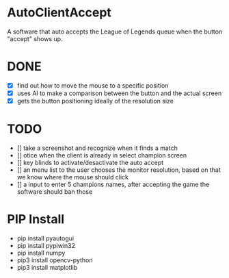 # AutoClientAccept

A software that auto accepts the League of Legends queue when the button "accept" shows up.

# DONE
- [x] find out how to move the mouse to a specific position
- [x] uses AI to make a comparison between the button and the actual screen
- [x] gets the button positioning ideally of the resolution size

# TODO

- [] take a screenshot and recognize when it finds a match
- [] otice when the client is already in select champion screen
- [] key blinds to activate/desactivate the auto accept
- [] an menu list to the user chooses the monitor resolution, based on that we know where the mouse should click
- [] a input to enter 5 champions names, after accepting the game the software should ban those

# PIP Install

<ul>
  <li>pip install pyautogui</li>
  <li>pip install pypiwin32</li>
  <li>pip install numpy</li>
  <li>pip3 install opencv-python</li>
  <li>pip3 install matplotlib</li>
</ul>
